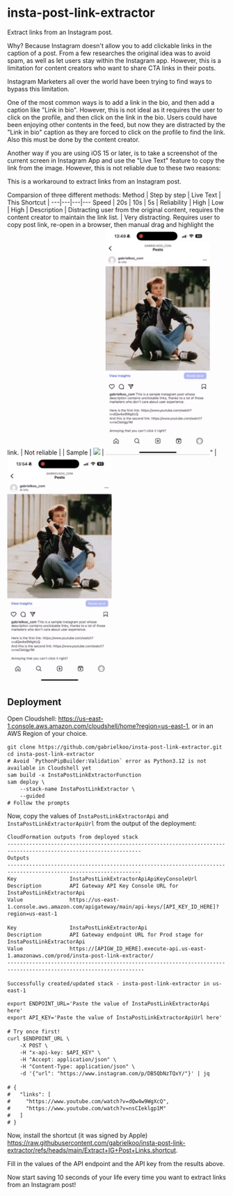 # insta-post-link-extractor

Extract links from an Instagram post.

Why? Because Instagram doesn't allow you to add clickable links in the caption of a post. From a few researches the original idea was to avoid spam, as well as let users stay within the Instagram app. However, this is a limitation for content creators who want to share CTA links in their posts.

Instagram Marketers all over the world have been trying to find ways to bypass this limitation.

One of the most common ways is to add a link in the bio, and then add a caption like "Link in bio". However, this is not ideal as it requires the user to click on the profile, and then click on the link in the bio.
Users could have been enjoying other contents in the feed, but now they are distracted by the "Link in bio" caption as they are forced to click on the profile to find the link. Also this must be done by the content creator.

Another way if you are using iOS 15 or later, is to take a screenshot of the current screen in Instagram App and use the "Live Text" feature to copy the link from the image. However, this is not reliable due to these two reasons:

This is a workaround to extract links from an Instagram post.

Comparsion of three different methods:
Method | Step by step | Live Text | This Shortcut |
---|---|---|---
Speed | 20s | 10s | 5s |
Reliability | High | Low | High |
Description | Distracting user from the original content, requires the content creator to maintain the link list. | Very distracting. Requires user to copy post link, re-open in a browser, then manual drag and highlight the link. | Not reliable | |
Sample | <img src="media/slowest-way.gif" width="240px" /> | <img src="media/live-text-way.gif" width="240px" />" | <img src="media/shortcuts-way.gif" width="240px" />

## Deployment

Open Cloudshell: <https://us-east-1.console.aws.amazon.com/cloudshell/home?region=us-east-1>, or in an AWS Region of your choice.

```shell
git clone https://github.com/gabrielkoo/insta-post-link-extractor.git
cd insta-post-link-extractor
# Avoid `PythonPipBuilder:Validation` error as Python3.12 is not available in Cloudshell yet
sam build -x InstaPostLinkExtractorFunction
sam deploy \
    --stack-name InstaPostLinkExtractor \
    --guided
# Follow the prompts
```

Now, copy the values of `InstaPostLinkExtractorApi` and `InstaPostLinkExtractorApiUrl` from the output of the deployment:

```
CloudFormation outputs from deployed stack
-----------------------------------------------------------------------------------------------------------------
Outputs
-----------------------------------------------------------------------------------------------------------------
Key                 InstaPostLinkExtractorApiApiKeyConsoleUrl
Description         API Gateway API Key Console URL for InstaPostLinkExtractorApi
Value               https://us-east-1.console.aws.amazon.com/apigateway/main/api-keys/[API_KEY_ID_HERE]?region=us-east-1

Key                 InstaPostLinkExtractorApi
Description         API Gateway endpoint URL for Prod stage for InstaPostLinkExtractorApi
Value               https://[APIGW_ID_HERE].execute-api.us-east-1.amazonaws.com/prod/insta-post-link-extractor/
------------------------------------------------------------------------------------------------------------------

Successfully created/updated stack - insta-post-link-extractor in us-east-1
```

```shell
export ENDPOINT_URL='Paste the value of InstaPostLinkExtractorApi here'
export API_KEY='Paste the value of InstaPostLinkExtractorApiUrl here'

# Try once first!
curl $ENDPOINT_URL \
    -X POST \
    -H "x-api-key: $API_KEY" \
    -H "Accept: application/json" \
    -H "Content-Type: application/json" \
    -d '{"url": "https://www.instagram.com/p/DB5QbNzTQxY/"}' | jq

# {
#   "links": [
#     "https://www.youtube.com/watch?v=dQw4w9WgXcQ",
#     "https://www.youtube.com/watch?v=nsCIeklgp1M"
#   ]
# }
```

Now, install the shortcut (it was signed by Apple) <https://raw.githubusercontent.com/gabrielkoo/insta-post-link-extractor/refs/heads/main/Extract+IG+Post+Links.shortcut>.

Fill in the values of the API endpoint and the API key from the results above.

Now start saving 10 seconds of your life every time you want to extract links from an Instagram post!
